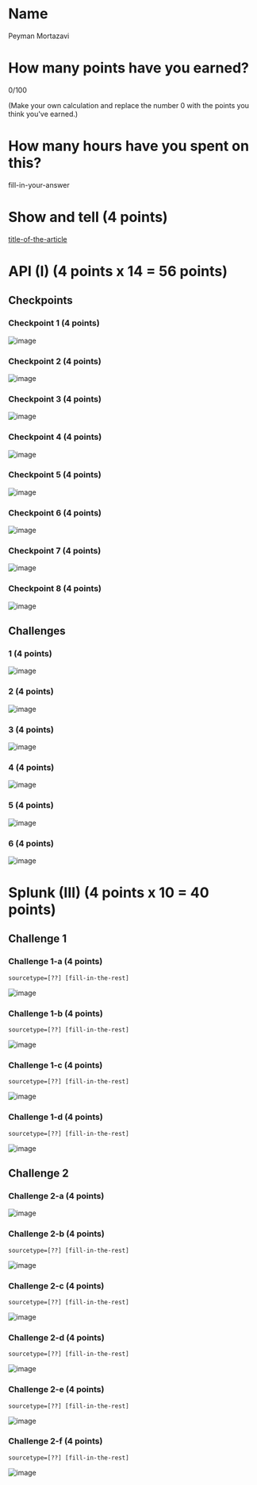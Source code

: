 # Name

Peyman Mortazavi

# How many points have you earned?

0/100

(Make your own calculation and replace the number 0 with the points you think you've earned.)

# How many hours have you spent on this?

fill-in-your-answer

# Show and tell (4 points)

[title-of-the-article](http://link-to-an-interesting-data-visualization-about-politics)

# API (I) (4 points x 14 = 56 points)

## Checkpoints

### Checkpoint 1 (4 points)

![image](https://dl.dropboxusercontent.com/u/44502811/Big%20Data%20ScreenShots/c1.png)

### Checkpoint 2 (4 points)

![image](https://dl.dropboxusercontent.com/u/44502811/Big%20Data%20ScreenShots/ch2.png)

### Checkpoint 3 (4 points)

![image](https://dl.dropboxusercontent.com/u/44502811/Big%20Data%20ScreenShots/ch3.png)

### Checkpoint 4 (4 points)

![image](https://dl.dropboxusercontent.com/u/44502811/Big%20Data%20ScreenShots/ch4.png)

### Checkpoint 5 (4 points)

![image](https://dl.dropboxusercontent.com/u/44502811/Big%20Data%20ScreenShots/ch5.png)

### Checkpoint 6 (4 points)

![image](https://dl.dropboxusercontent.com/u/44502811/Big%20Data%20ScreenShots/ch6.png)

### Checkpoint 7 (4 points)

![image](https://dl.dropboxusercontent.com/u/44502811/Big%20Data%20ScreenShots/ch7.png)

### Checkpoint 8 (4 points)

![image](https://dl.dropboxusercontent.com/u/44502811/Big%20Data%20ScreenShots/ch8.png)

## Challenges

### 1 (4 points)

![image](https://dl.dropboxusercontent.com/u/44502811/big%20data%20screenshots/Week%203/challenge1.png)

### 2 (4 points)

![image](https://dl.dropboxusercontent.com/u/44502811/big%20data%20screenshots/Week%203/challenge2.png)

### 3 (4 points)

![image](https://dl.dropboxusercontent.com/u/44502811/big%20data%20screenshots/Week%203/challenge3.png)

### 4 (4 points)

![image](https://dl.dropboxusercontent.com/u/44502811/big%20data%20screenshots/Week%203/challenge4.png)

### 5 (4 points)

![image](https://dl.dropboxusercontent.com/u/44502811/big%20data%20screenshots/Week%203/challenge5.png)

### 6 (4 points)

![image](https://dl.dropboxusercontent.com/u/44502811/big%20data%20screenshots/Week%203/challenge6.png)



# Splunk (III) (4 points x 10 = 40 points)

## Challenge 1

### Challenge 1-a (4 points)
```
sourcetype=[??] [fill-in-the-rest]
```
![image](image.png?raw=true)

### Challenge 1-b (4 points)
```
sourcetype=[??] [fill-in-the-rest]
```
![image](image.png?raw=true)

### Challenge 1-c (4 points)
```
sourcetype=[??] [fill-in-the-rest]
```
![image](image.png?raw=true)

### Challenge 1-d (4 points)
```
sourcetype=[??] [fill-in-the-rest]
```
![image](image.png?raw=true)

## Challenge 2

### Challenge 2-a (4 points)
![image](image.png?raw=true)

### Challenge 2-b (4 points)
```
sourcetype=[??] [fill-in-the-rest]
```
![image](image.png?raw=true)

### Challenge 2-c (4 points)
```
sourcetype=[??] [fill-in-the-rest]
```
![image](image.png?raw=true)

### Challenge 2-d (4 points)
```
sourcetype=[??] [fill-in-the-rest]
```
![image](image.png?raw=true)

### Challenge 2-e (4 points)
```
sourcetype=[??] [fill-in-the-rest]
```
![image](image.png?raw=true)

### Challenge 2-f (4 points)
```
sourcetype=[??] [fill-in-the-rest]
```
![image](image.png?raw=true)

